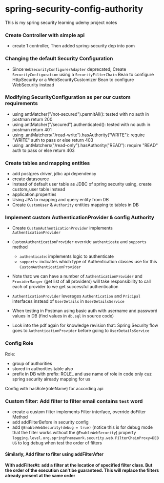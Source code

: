 # spring-security-config-authority
This is my spring security learning udemy project notes 

### Create Controller with simple api
- create 1 controller, Then added spring-security dep into pom

### Changing the default Security Configuration
- Since `WebSecurityConfigurerAdapter` deprecated, Create `SecurityConfiguration` using a `SecurityFilterChain` Bean to configure HttpSecurity or a WebSecurityCustomizer Bean to configure WebSecurity instead

### Modifying SecurityConfiguration as per our custom requirements
- using antMatcher("/not-secured").permitAll(): tested with no auth in postman return 200
- using antMatcher("/secured").authenticated(): tested with no auth in postman return 401
- using .antMatchers("/read-write").hasAuthority("WRITE"): require "WRITE" auth to pass or else return 403
- using .antMatchers("/read-only").hasAuthority("READ"): require "READ" auth to pass or else return 403

### Create tables and mapping entities
- add postgres driver, jdbc api dependency
- create datasource
- Instead of default user table as JDBC of spring security using, create custom_user table instead
- application.properties
- Using JPA to mapping and query entity from DB
- Create `CustomUser` & `Authority` entities mapping to tables in DB

### Implement custom AuthenticationProvider & config Authority 
- Create `CustomAuthenticationProvider` implements `AuthenticationProvider`
- `CustomAuthenticationProvider` override `authenticate` and `supports` method
  - `authenticate`: implements logic to authenticate
  - `supports`: indicates which type of Authentication classes use for this `CustomAuthenticationProvider`

- Note that: we can have a number of `AuthenticationProvider` and `ProviderManger` (get list of all providers) will take responsibility to call each of provider to we get successful authentication
- `AuthenticationProvider` leverages `Authentication` and `Pricipal` interfaces instead of `UserDetails` in `UserDetailsService`
- When testing in Postman using basic auth with username and password values in DB (find values in `db.sql` in source code)
- Look into the pdf again for knowledge revision that: Spring Security flow goes to `AuthenticationProvider` before going to `UserDetailsService`

### Config Role
Role:
- group of authorities
- stored in authorities table also
- prefix in DB with prefix: ROLE_ and use name of role in code only cuz spring security already mapping for us

Config with hasRole(roleName) for according api

### Custom filter: Add filter to filter email contains `test` word
- create a custom filter implements Filter interface, override doFilter Method
- add addFilterBefore in security config 
- add `@EnableWebSecurity(debug = true)` (notice this is for debug mode that the filter works without the `@EnableWebSecurity`) property `logging.level.org.springframework.security.web.FilterChainProxy=DEBUG` to log debug when test the order of filters

#### Similarly, Add filter to filter using addFilterAfter
#### With addFilterAt: add a filter at the location of specified filter class. But the order of the execution can't be guaranteed. This will replace the filters already present at the same order